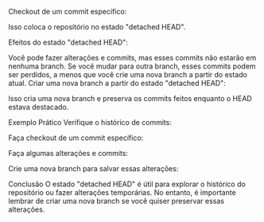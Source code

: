 Checkout de um commit específico:

Isso coloca o repositório no estado "detached HEAD".

Efeitos do estado "detached HEAD":

Você pode fazer alterações e commits, mas esses commits não estarão em nenhuma branch.
Se você mudar para outra branch, esses commits podem ser perdidos, a menos que você crie uma nova branch a partir do estado atual.
Criar uma nova branch a partir do estado "detached HEAD":

Isso cria uma nova branch e preserva os commits feitos enquanto o HEAD estava destacado.

Exemplo Prático
Verifique o histórico de commits:

Faça checkout de um commit específico:

Faça algumas alterações e commits:

Crie uma nova branch para salvar essas alterações:

Conclusão
O estado "detached HEAD" é útil para explorar o histórico do repositório ou fazer alterações temporárias. No entanto, é importante lembrar de criar uma nova branch se você quiser preservar essas alterações.